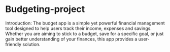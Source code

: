 # Budgeting-project
Introduction: The budget app is a simple yet powerful financial management tool designed to help users track their income, expenses and savings. Whether you are aiming to stick to a budget, save for a specific goal, or just gain better understanding of your finances, this app provides a user-friendly solution.
